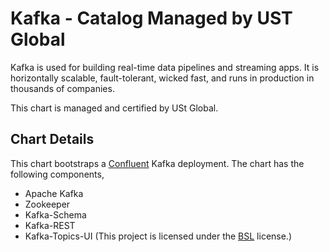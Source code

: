 # Kafka - Catalog Managed  by UST Global
Kafka is used for building real-time data pipelines and streaming apps. It is horizontally scalable, fault-tolerant, wicked fast, and runs in production in thousands of companies.

This chart is managed and certified by USt Global. 

## Chart Details
This chart bootstraps a [Confluent](https://docs.confluent.io/4.0.1/) Kafka deployment. The chart has the following components,
- Apache Kafka
- Zookeeper
- Kafka-Schema
- Kafka-REST
- Kafka-Topics-UI (This project is licensed under the [BSL](http://www.landoop.com/bsl) license.)
